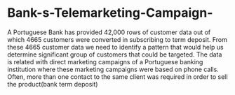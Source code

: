 # Bank-s-Telemarketing-Campaign-
A Portuguese Bank has provided 42,000 rows of customer data out of which 4665 customers were converted in subscribing to term deposit.
From these 4665 customer data we need to identify a pattern that would help us determine significant group of customers that could be targeted.
The data is related with direct marketing campaigns of a Portuguese banking institution where these marketing campaigns were based on phone calls. Often, more than one contact to the same client was required in order to sell the product(bank term deposit)
